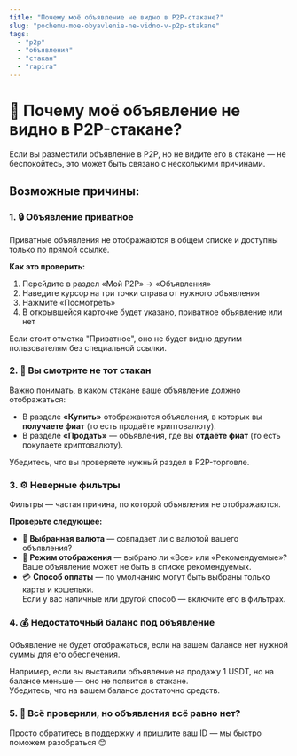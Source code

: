 ```yaml
---
title: "Почему моё объявление не видно в P2P-стакане?"
slug: "pochemu-moe-obyavlenie-ne-vidno-v-p2p-stakane"
tags:
  - "p2p"
  - "объявления"
  - "стакан"
  - "rapira"
---
```


# 📢 Почему моё объявление не видно в P2P-стакане?

Если вы разместили объявление в P2P, но не видите его в стакане — не беспокойтесь, это может быть связано с несколькими причинами.

## Возможные причины:

### 1. 🔒 Объявление приватное

Приватные объявления не отображаются в общем списке и доступны только по прямой ссылке.

**Как это проверить:**

1. Перейдите в раздел «Мой P2P» → «Объявления»  
2. Наведите курсор на три точки справа от нужного объявления  
3. Нажмите «Посмотреть»  
4. В открывшейся карточке будет указано, приватное объявление или нет  

Если стоит отметка "Приватное", оно не будет видно другим пользователям без специальной ссылки.

### 2. 🔄 Вы смотрите не тот стакан

Важно понимать, в каком стакане ваше объявление должно отображаться:

- В разделе **«Купить»** отображаются объявления, в которых вы **получаете фиат** (то есть продаёте криптовалюту).  
- В разделе **«Продать»** — объявления, где вы **отдаёте фиат** (то есть покупаете криптовалюту).

Убедитесь, что вы проверяете нужный раздел в P2P-торговле.

### 3. ⚙️ Неверные фильтры

Фильтры — частая причина, по которой объявления не отображаются.

**Проверьте следующее:**

- 💱 **Выбранная валюта** — совпадает ли с валютой вашего объявления?  
- 🌟 **Режим отображения** — выбрано ли «Все» или «Рекомендуемые»?  
  Ваше объявление может не быть в списке рекомендуемых.  
- 💳 **Способ оплаты** — по умолчанию могут быть выбраны только карты и кошельки.  
  Если у вас наличные или другой способ — включите его в фильтрах.  

### 4. 💰 Недостаточный баланс под объявление

Объявление не будет отображаться, если на вашем балансе нет нужной суммы для его обеспечения.

Например, если вы выставили объявление на продажу 1 USDT, но на балансе меньше — оно не появится в стакане.  
Убедитесь, что на вашем балансе достаточно средств.

### 5. 📩 Всё проверили, но объявления всё равно нет?

Просто обратитесь в поддержку и пришлите ваш ID — мы быстро поможем разобраться 😊
